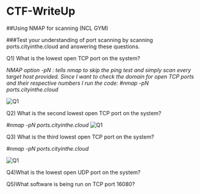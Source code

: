 # CTF-WriteUp
##Using NMAP for scanning (NCL GYM)

###Test your understanding of port scanning by scanning ports.cityinthe.cloud and answering these questions.

Q1) What is the lowest open TCP port on the system?

*NMAP option -pN : tells nmap to skip the ping test and simply scan every target host provided.*
*Since I want to check the domain for open TCP ports and their respective numbers I run the code:*
*#nmap -pN ports.cityinthe.cloud*

![Q1](https://user-images.githubusercontent.com/55906428/226954144-e45717a1-b9e7-4863-a01e-356415f279a1.gif)

Q2) What is the second lowest open TCP port on the system?

*#nmap -pN ports.cityinthe.cloud*
![Q1](https://user-images.githubusercontent.com/55906428/226954709-e198fdb7-cf25-4ed2-bdd4-80fb8a4e70da.gif)

Q3) What is the third lowest open TCP port on the system?

*#nmap -pN ports.cityinthe.cloud*

![Q1](https://user-images.githubusercontent.com/55906428/226954796-9629153d-61ff-49a7-b347-6d12b5fa339d.gif)

Q4)What is the lowest open UDP port on the system?


Q5)What software is being run on TCP port 16080?
